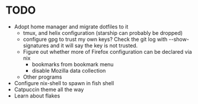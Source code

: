 # TODO

- Adopt home manager and migrate dotfiles to it
  - tmux, and helix configuration (starship can probably be dropped)
  - configure gpg to trust my own keys? Check the git log with --show-signatures and it will say the key is not trusted.
  - Figure out whether more of Firefox configuration can be declared via nix
    - bookmarks from bookmark menu
    - disable Mozilla data collection
  - Other programs
- Configure nix-shell to spawn in fish shell
- Catpuccin theme all the way
- Learn about flakes

